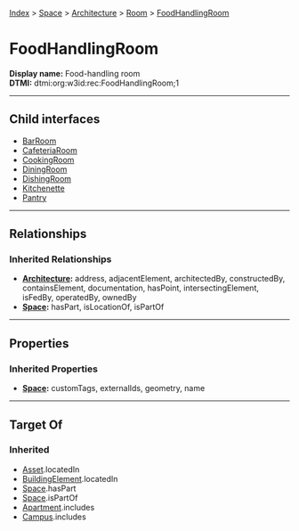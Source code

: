 [Index](../../../../Index.md) > [Space](../../../Space.md) > [Architecture](../../Architecture.md) > [Room](../Room.md) > [FoodHandlingRoom](#)
# FoodHandlingRoom

**Display name:** Food-handling room<br />
**DTMI:** dtmi:org:w3id:rec:FoodHandlingRoom;1

---

## Child interfaces
* [BarRoom](BarRoom.md)
* [CafeteriaRoom](CafeteriaRoom.md)
* [CookingRoom](CookingRoom.md)
* [DiningRoom](DiningRoom.md)
* [DishingRoom](DishingRoom.md)
* [Kitchenette](Kitchenette.md)
* [Pantry](Pantry.md)

---

## Relationships

### Inherited Relationships
* **[Architecture](../../Architecture.md):** address, adjacentElement, architectedBy, constructedBy, containsElement, documentation, hasPoint, intersectingElement, isFedBy, operatedBy, ownedBy
* **[Space](../../../Space.md):** hasPart, isLocationOf, isPartOf

---

## Properties

### Inherited Properties
* **[Space](../../../Space.md):** customTags, externalIds, geometry, name

---

## Target Of
### Inherited
* [Asset](../../../../Asset/Asset.md).locatedIn
* [BuildingElement](../../../../BuildingElement/BuildingElement.md).locatedIn
* [Space](../../../Space.md).hasPart
* [Space](../../../Space.md).isPartOf
* [Apartment](../../../../Collection/SpaceCollection/Apartment.md).includes
* [Campus](../../../../Collection/SpaceCollection/Campus.md).includes
